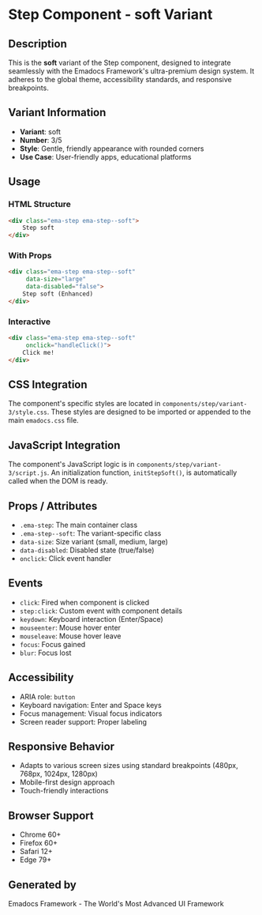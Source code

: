 # Step Component - soft Variant

## Description
This is the **soft** variant of the Step component, designed to integrate seamlessly with the Emadocs Framework's ultra-premium design system. It adheres to the global theme, accessibility standards, and responsive breakpoints.

## Variant Information
- **Variant**: soft
- **Number**: 3/5
- **Style**: Gentle, friendly appearance with rounded corners
- **Use Case**: User-friendly apps, educational platforms

## Usage

### HTML Structure
```html
<div class="ema-step ema-step--soft">
    Step soft
</div>
```

### With Props
```html
<div class="ema-step ema-step--soft" 
     data-size="large" 
     data-disabled="false">
    Step soft (Enhanced)
</div>
```

### Interactive
```html
<div class="ema-step ema-step--soft" 
     onclick="handleClick()">
    Click me!
</div>
```

## CSS Integration
The component's specific styles are located in `components/step/variant-3/style.css`. These styles are designed to be imported or appended to the main `emadocs.css` file.

## JavaScript Integration
The component's JavaScript logic is in `components/step/variant-3/script.js`. An initialization function, `initStepSoft()`, is automatically called when the DOM is ready.

## Props / Attributes
- `.ema-step`: The main container class
- `.ema-step--soft`: The variant-specific class
- `data-size`: Size variant (small, medium, large)
- `data-disabled`: Disabled state (true/false)
- `onclick`: Click event handler

## Events
- `click`: Fired when component is clicked
- `step:click`: Custom event with component details
- `keydown`: Keyboard interaction (Enter/Space)
- `mouseenter`: Mouse hover enter
- `mouseleave`: Mouse hover leave
- `focus`: Focus gained
- `blur`: Focus lost

## Accessibility
- ARIA role: `button`
- Keyboard navigation: Enter and Space keys
- Focus management: Visual focus indicators
- Screen reader support: Proper labeling

## Responsive Behavior
- Adapts to various screen sizes using standard breakpoints (480px, 768px, 1024px, 1280px)
- Mobile-first design approach
- Touch-friendly interactions

## Browser Support
- Chrome 60+
- Firefox 60+
- Safari 12+
- Edge 79+

## Generated by
Emadocs Framework - The World's Most Advanced UI Framework
